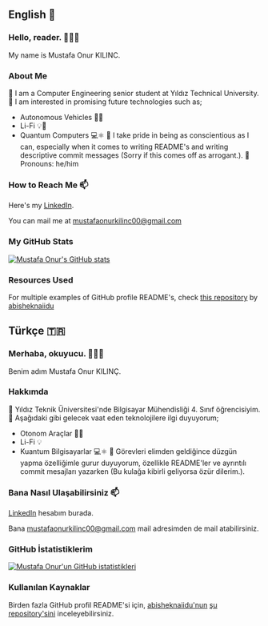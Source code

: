 ## English 🏴󠁧󠁢󠁥󠁮󠁧󠁿

### Hello, reader. 👋👋👋

My name is Mustafa Onur KILINC.

### About Me

🏫 I am a Computer Engineering senior student at Yıldız Technical University.
🤩 I am interested in promising future technologies such as;
- Autonomous Vehicles 🚙🤖
- Li-Fi 💡📶
- Quantum Computers 💻⚛️
🌠 I take pride in being as conscientious as I can, especially when it comes to writing README's and writing descriptive commit messages (Sorry if this comes off as arrogant.).
👨 Pronouns: he/him

### How to Reach Me 📫

Here's my [LinkedIn](https://www.linkedin.com/in/mustafa-onur-kilin%C3%A7-479449173/).

You can mail me at mustafaonurkilinc00@gmail.com

### My GitHub Stats

[![Mustafa Onur's GitHub stats](https://github-readme-stats.vercel.app/api?username=mustafa-onur-kilinc)](https://github.com/anuraghazra/github-readme-stats)

### Resources Used

For multiple examples of GitHub profile README's, check [this repository](https://github.com/abhisheknaiidu/awesome-github-profile-readme?tab=readme-ov-file) by [abisheknaiidu](https://github.com/abhisheknaiidu)

## Türkçe 🇹🇷

### Merhaba, okuyucu. 👋👋👋

Benim adım Mustafa Onur KILINÇ.

### Hakkımda

🏫 Yıldız Teknik Üniversitesi'nde Bilgisayar Mühendisliği 4. Sınıf öğrencisiyim.
🤩 Aşağıdaki gibi gelecek vaat eden teknolojilere ilgi duyuyorum;
- Otonom Araçlar 🚙🤖
- Li-Fi 💡
- Kuantum Bilgisayarlar 💻⚛️
🌠 Görevleri elimden geldiğince düzgün yapma özelliğimle gurur duyuyorum, özellikle README'ler ve ayrıntılı commit mesajları yazarken (Bu kulağa kibirli geliyorsa özür dilerim.).

### Bana Nasıl Ulaşabilirsiniz 📫

[LinkedIn](https://www.linkedin.com/in/mustafa-onur-kilin%C3%A7-479449173/) hesabım burada.

Bana mustafaonurkilinc00@gmail.com mail adresimden de mail atabilirsiniz.

### GitHub İstatistiklerim

[![Mustafa Onur'un GitHub istatistikleri](https://github-readme-stats.vercel.app/api?username=mustafa-onur-kilinc)](https://github.com/anuraghazra/github-readme-stats)

### Kullanılan Kaynaklar

Birden fazla GitHub profil README'si için, [abisheknaiidu'nun](https://github.com/abhisheknaiidu) [şu repository'sini](https://github.com/abhisheknaiidu/awesome-github-profile-readme?tab=readme-ov-file) inceleyebilirsiniz. 

<!--
**mustafa-onur-kilinc/mustafa-onur-kilinc** is a ✨ _special_ ✨ repository because its `README.md` (this file) appears on your GitHub profile.

Here are some ideas to get you started:

- 🔭 I’m currently working on ...
- 🌱 I’m currently learning ...
- 👯 I’m looking to collaborate on ...
- 🤔 I’m looking for help with ...
- 💬 Ask me about ...
- 📫 How to reach me: ...
- 😄 Pronouns: ...
- ⚡ Fun fact: ...
-->
